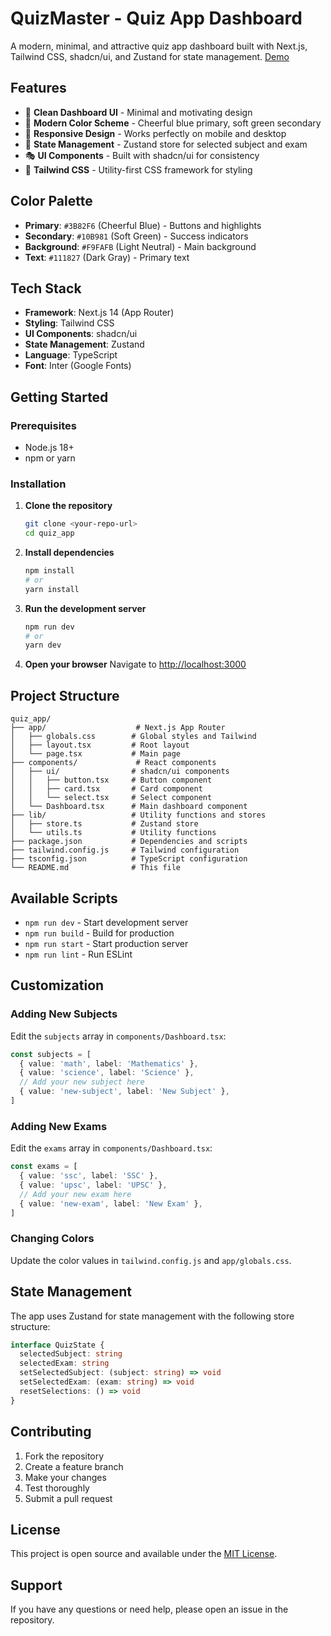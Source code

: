# QuizMaster - Quiz App Dashboard

A modern, minimal, and attractive quiz app dashboard built with Next.js, Tailwind CSS, shadcn/ui, and Zustand for state management.
[Demo]([https://www.example.com](https://quiz-app-frontend-nine-kappa.vercel.app))


## Features

- 🎯 **Clean Dashboard UI** - Minimal and motivating design
- 🎨 **Modern Color Scheme** - Cheerful blue primary, soft green secondary
- 📱 **Responsive Design** - Works perfectly on mobile and desktop
- 🔄 **State Management** - Zustand store for selected subject and exam
- 🎭 **UI Components** - Built with shadcn/ui for consistency
- 🎨 **Tailwind CSS** - Utility-first CSS framework for styling

## Color Palette

- **Primary**: `#3B82F6` (Cheerful Blue) - Buttons and highlights
- **Secondary**: `#10B981` (Soft Green) - Success indicators
- **Background**: `#F9FAFB` (Light Neutral) - Main background
- **Text**: `#111827` (Dark Gray) - Primary text

## Tech Stack

- **Framework**: Next.js 14 (App Router)
- **Styling**: Tailwind CSS
- **UI Components**: shadcn/ui
- **State Management**: Zustand
- **Language**: TypeScript
- **Font**: Inter (Google Fonts)

## Getting Started

### Prerequisites

- Node.js 18+ 
- npm or yarn

### Installation

1. **Clone the repository**
   ```bash
   git clone <your-repo-url>
   cd quiz_app
   ```

2. **Install dependencies**
   ```bash
   npm install
   # or
   yarn install
   ```

3. **Run the development server**
   ```bash
   npm run dev
   # or
   yarn dev
   ```

4. **Open your browser**
   Navigate to [http://localhost:3000](http://localhost:3000)

## Project Structure

```
quiz_app/
├── app/                    # Next.js App Router
│   ├── globals.css        # Global styles and Tailwind
│   ├── layout.tsx         # Root layout
│   └── page.tsx           # Main page
├── components/             # React components
│   ├── ui/                # shadcn/ui components
│   │   ├── button.tsx     # Button component
│   │   ├── card.tsx       # Card component
│   │   └── select.tsx     # Select component
│   └── Dashboard.tsx      # Main dashboard component
├── lib/                   # Utility functions and stores
│   ├── store.ts           # Zustand store
│   └── utils.ts           # Utility functions
├── package.json           # Dependencies and scripts
├── tailwind.config.js     # Tailwind configuration
├── tsconfig.json          # TypeScript configuration
└── README.md              # This file
```

## Available Scripts

- `npm run dev` - Start development server
- `npm run build` - Build for production
- `npm run start` - Start production server
- `npm run lint` - Run ESLint

## Customization

### Adding New Subjects
Edit the `subjects` array in `components/Dashboard.tsx`:

```typescript
const subjects = [
  { value: 'math', label: 'Mathematics' },
  { value: 'science', label: 'Science' },
  // Add your new subject here
  { value: 'new-subject', label: 'New Subject' },
]
```

### Adding New Exams
Edit the `exams` array in `components/Dashboard.tsx`:

```typescript
const exams = [
  { value: 'ssc', label: 'SSC' },
  { value: 'upsc', label: 'UPSC' },
  // Add your new exam here
  { value: 'new-exam', label: 'New Exam' },
]
```

### Changing Colors
Update the color values in `tailwind.config.js` and `app/globals.css`.

## State Management

The app uses Zustand for state management with the following store structure:

```typescript
interface QuizState {
  selectedSubject: string
  selectedExam: string
  setSelectedSubject: (subject: string) => void
  setSelectedExam: (exam: string) => void
  resetSelections: () => void
}
```

## Contributing

1. Fork the repository
2. Create a feature branch
3. Make your changes
4. Test thoroughly
5. Submit a pull request

## License

This project is open source and available under the [MIT License](LICENSE).

## Support

If you have any questions or need help, please open an issue in the repository.

